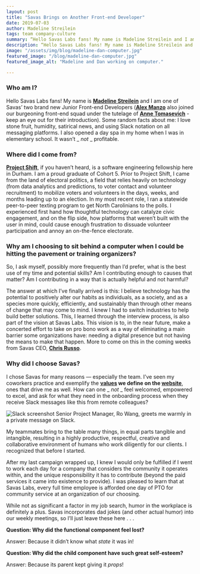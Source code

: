 ```yaml
---
layout: post
title: "Savas Brings on Another Front-end Developer"
date: 2019-07-03
author: Madeline Streilein
tags: team company-culture
summary: “Hello Savas Labs fans! My name is Madeline Streilein and I am one of Savas’ two brand new Junior Front-end Developers (Alex Manzo also joined our burgeoning front-end squad under the tutelage of Anne Tomasevich - keep an eye out for their introduction).“
description: “Hello Savas Labs fans! My name is Madeline Streilein and I am one of Savas’ two brand new Junior Front-end Developers (Alex Manzo also joined our burgeoning front-end squad under the tutelage of Anne Tomasevich - keep an eye out for their introduction).“
image: "/assets/img/blog/madeline-dan-computer.jpg"
featured_image: "/blog/madeline-dan-computer.jpg"
featured_image_alt: "Madeline and Dan working on computer."

---
```


### Who am I?

Hello Savas Labs fans! My name is **[Madeline Streilein](https://savaslabs.com/company/madeline-streilein/)** and I am one of Savas’ two brand new Junior Front-end Developers (**[Alex Manzo](https://savaslabs.com/company/alex-manzo/)** also joined our burgeoning front-end squad under the tutelage of **[Anne Tomasevich](https://savaslabs.com/company/anne-tomasevich/)** - keep an eye out for their introduction). Some random facts about me: I love stone fruit, humidity, satirical news, and using Slack notation on all messaging platforms. I also opened a day spa in my home when I was in elementary school. It wasn’t _ _not_ _ profitable.

### Where did I come from?

**[Project Shift](https://www.projectshift.io/)**, if you haven’t heard, is a software engineering fellowship here in Durham. I am a proud graduate of Cohort 5. Prior to Project Shift, I came from the land of electoral politics, a field that relies heavily on technology (from data analytics and predictions, to voter contact and volunteer recruitment) to mobilize voters and volunteers in the days, weeks, and months leading up to an election. In my most recent role, I ran a statewide peer-to-peer texting program to get North Carolinians to the polls. I experienced first hand how thoughtful technology can catalyze civic engagement, and on the flip side, how platforms that weren’t built with the user in mind, could cause enough frustration to dissuade volunteer participation and annoy an on-the-fence electorate.

### Why am I choosing to sit behind a computer when I could be hitting the pavement or training organizers?

So, I ask myself, possibly more frequently than I’d prefer, what is the best use of my time and potential skills? Am I contributing enough to causes that matter? Am I contributing in a way that is actually helpful and not harmful?

The answer at which I’ve finally arrived is this: I believe technology has the potential to positively alter our habits as individuals, as a society, and as a species more quickly, efficiently, and sustainably than through other means of change that may come to mind. I knew I had to switch industries to help build better solutions. This, I learned through the interview process, is also part of the vision at Savas Labs. This vision is to, in the near future, make a concerted effort to take on pro bono work as a way of eliminating a main barrier some organizations have: needing a digital presence but not having the means to make that happen. More to come on this in the coming weeks from Savas CEO, **[Chris Russo](https://savaslabs.com/company/chris-russo/)**.

### Why did I choose Savas?

I chose Savas for many reasons — especially the team. I’ve seen my coworkers practice and exemplify the **[values](https://savaslabs.com/company/mission-and-values/) we define on the [website](https://savaslabs.com)**, ones that drive me as well. How can one _ _not_ _ feel welcomed, empowered to excel, and ask for what they need in the onboarding process when they receive Slack messages like this from remote colleagues?

<div class="blog-image-large">
<img alt="Slack screenshot" src="/assets/img/blog/savas-welcome.jpg">
<span class="caption">Senior Project Manager, Ro Wang, greets me warmly in a private message on Slack.</span>
</div>


My teammates bring to the table many things, in equal parts tangible and intangible, resulting in a highly productive, respectful, creative and collaborative environment of humans who work diligently for our clients. I recognized that before I started.

After my last campaign wrapped up, I knew I would only be fulfilled if I went to work each day for a company that considers the community it operates within, and the unique responsibility it has to contribute (beyond the paid services it came into existence to provide). I was pleased to learn that at Savas Labs, every full time employee is afforded one day of PTO for community service at an organization of our choosing.

While not as significant a factor in my job search, humor in the workplace is definitely a plus. Savas incorporates dad jokes (and other actual humor) into our weekly meetings, so I’ll just leave these here . . .



**Question: Why did the functional component feel lost?**

Answer: Because it didn’t know what _state_ it was in!

**Question:  Why did the child component have such great self-esteem?**

Answer: Because its parent kept giving it _props_!